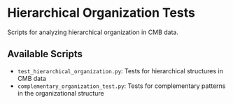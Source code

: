 # Hierarchical Organization Tests

Scripts for analyzing hierarchical organization in CMB data.

## Available Scripts

- `test_hierarchical_organization.py`: Tests for hierarchical structures in CMB data
- `complementary_organization_test.py`: Tests for complementary patterns in the organizational structure
